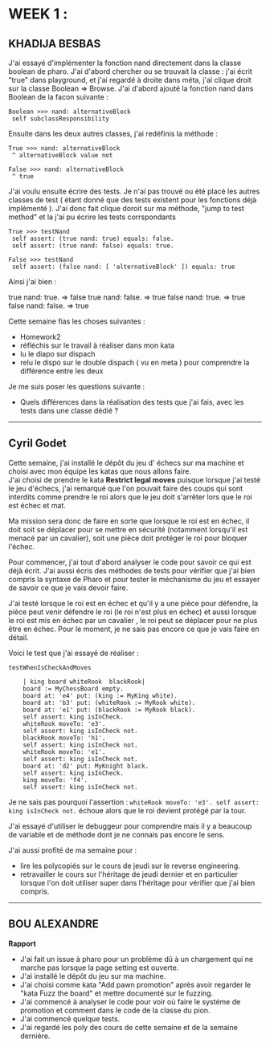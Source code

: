 # WEEK 1 :

## KHADIJA BESBAS 


J'ai essayé d'implémenter la fonction nand directement dans la classe boolean de pharo.
J'ai d'abord chercher ou se trouvait la classe : j'ai écrit "true" dans playground, et j'ai regardé à droite dans méta, j'ai clique droit sur la classe Boolean => Browse.
J'ai d'abord ajouté la fonction nand dans Boolean de la facon suivante : 

````
Boolean >>> nand: alternativeBlock
 self subclassResponsibility
````

Ensuite dans les deux autres classes, j'ai redéfinis la méthode : 

````
True >>> nand: alternativeBlock
 ^ alternativeBlock value not
````
````
False >>> nand: alternativeBlock
 ^ true
````

J'ai voulu ensuite écrire des tests. Je n'ai pas trouvé ou été placé les autres classes de test ( étant donné que des tests existent pour les fonctions déjà implémenté ). J'ai donc fait clique doroit sur ma méthode, "jump to test method" et la j'ai pu écrire les tests corrspondants

````
True >>> testNand
 self assert: (true nand: true) equals: false.
 self assert: (true nand: false) equals: true.
````
````
False >>> testNand
 self assert: (false nand: [ 'alternativeBlock' ]) equals: true

````

Ainsi j'ai bien : 


true nand: true. => false
true nand: false. => true
false nand: true. => true
false nand: false. => true




Cette semaine fias les choses suivantes : 
 - Homework2
 - réfléchis sur le travail à réaliser dans mon kata
 - lu le diapo sur dispach
 - relu le dispo sur le double dispach ( vu en meta ) pour comprendre la différence entre les deux 

Je me suis poser les questions suivante :
- Quels différences dans la réalisation des tests que j'ai fais, avec les tests dans une classe dédié ?

****

## Cyril Godet

Cette semaine, j'ai installé le dépôt du jeu d' échecs sur ma machine et choisi avec mon équipe les katas que nous allons faire.  
J'ai choisi de prendre le kata **Restrict legal moves** puisque lorsque j'ai testé le jeu d'échecs, j'ai remarqué que l'on pouvait faire des coups qui sont interdits comme prendre le roi alors que le jeu doit s'arrêter lors que le roi est échec et mat.   

Ma mission sera donc de faire en sorte que lorsque le roi est en échec, il doit soit se déplacer pour se mettre en sécurité (notamment lorsqu'il est menacé par un cavalier), soit une pièce doit protéger le roi pour bloquer l'échec.  

Pour commencer, j'ai tout d'abord analyser le code pour savoir ce qui est déjà écrit. J'ai aussi écris des méthodes de tests pour vérifier que j'ai bien compris la syntaxe de Pharo et pour tester le méchanisme du jeu et essayer de savoir ce que je vais devoir faire.  

J'ai testé lorsque le roi est en échec et qu'il y a une pièce pour défendre, la pièce peut venir défendre le roi (le roi n'est  plus en échec) et aussi lorsque le roi est mis en échec par un cavalier , le roi peut se déplacer pour ne plus être en échec.
Pour le moment, je ne sais pas encore ce que je vais faire en détail.

Voici le test que j'ai essayé de réaliser :

```
testWhenIsCheckAndMoves

	| king board whiteRook  blackRook|
	board := MyChessBoard empty.
	board at: 'e4' put: (king := MyKing white).
	board at: 'b3' put: (whiteRook := MyRook white).
	board at: 'e1' put: (blackRook := MyRook black).
	self assert: king isInCheck.
	whiteRook moveTo: 'e3'.
	self assert: king isInCheck not.
	blackRook moveTo: 'h1'.
	self assert: king isInCheck not.
	whiteRook moveTo: 'e1'.
    self assert: king isInCheck not.
	board at: 'd2' put: MyKnight black.
	self assert: king isInCheck.
	king moveTo: 'f4'.
	self assert: king isInCheck not.
  ```

  Je ne sais pas pourquoi l'assertion : ```whiteRook moveTo: 'e3'. self assert: king isInCheck not.``` échoue alors que le roi devient protégé par la tour.  

  J'ai essayé d'utiliser le debuggeur pour comprendre mais il y a beaucoup de variable et de méthode dont je ne connais pas encore le sens.


J'ai aussi profité de ma semaine pour :

* lire les polycopiés sur le cours de jeudi sur le reverse engineering.
* retravailler le cours sur l'héritage de jeudi dernier et en particulier lorsque l'on doit utiliser super dans l'héritage pour vérifier que j'ai bien compris.
****

## BOU ALEXANDRE

**Rapport**

- J'ai fait un issue à pharo pour un problème dû à un chargement qui ne marche pas lorsque la page setting est ouverte.
- J'ai installé le dépôt du jeu sur ma machine.
- J'ai choisi comme kata "Add pawn promotion" après avoir regarder le "kata Fuzz the board" et mettre documenté sur le fuzzing.
- J'ai commencé à analyser le code pour voir où faire le systéme de promotion et comment dans le code de la classe du pion.
- J'ai commencé quelque tests.
- J'ai regardé les poly des cours de cette semaine et de la semaine dernière.
